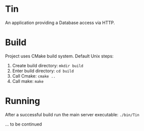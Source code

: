 # Tin
An application providing a Database access via HTTP.

# Build
Project uses CMake build system. Default Unix steps:

1. Create build directory: `mkdir build`
2. Enter build directory: `cd build`
3. Call Cmake: `cmake ..`
4. Call make: `make`

# Running
After a successful build run the main server executable: `./bin/Tin`

... to be continued
